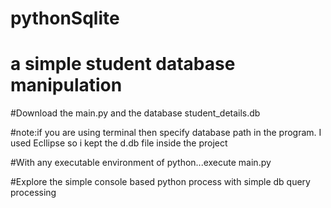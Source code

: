 # pythonSqlite

# a simple student database manipulation

#Download the main.py and the database student_details.db

#note:if you are using terminal then specify database path in the program. I used Ecllipse so i kept the d.db file inside the project

#With any executable environment of python...execute main.py 

#Explore the simple console based python process with simple db query processing
